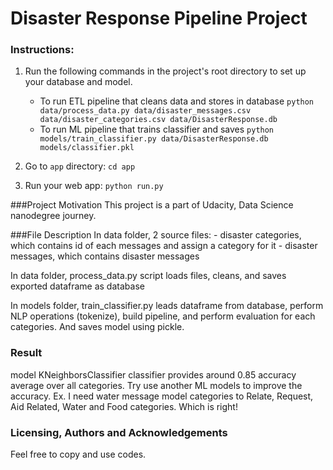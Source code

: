# Disaster Response Pipeline Project

### Instructions:
1. Run the following commands in the project's root directory to set up your database and model.

    - To run ETL pipeline that cleans data and stores in database
        `python data/process_data.py data/disaster_messages.csv data/disaster_categories.csv data/DisasterResponse.db`
    - To run ML pipeline that trains classifier and saves
        `python models/train_classifier.py data/DisasterResponse.db models/classifier.pkl`

2. Go to `app` directory: `cd app`

3. Run your web app: `python run.py`

###Project Motivation
This project is a part of Udacity, Data Science nanodegree journey. 

###File Description
In data folder, 2 source files:
	- disaster categories, which contains id of each messages and assign a category for it
	- disaster messages, which contains disaster messages 

In data folder, process_data.py script loads files, cleans, and saves exported dataframe as database

In models folder, train_classifier.py leads dataframe from database, perform NLP operations (tokenize), build pipeline, and perform evaluation for each categories.
And saves model using pickle. 

### Result
model KNeighborsClassifier classifier provides around 0.85 accuracy average over all categories. 
Try use another ML models to improve the accuracy. 
Ex. I need water message model categories to Relate, Request, Aid Related, Water and Food categories. Which is right!


### Licensing, Authors and Acknowledgements
Feel free to copy and use codes.
